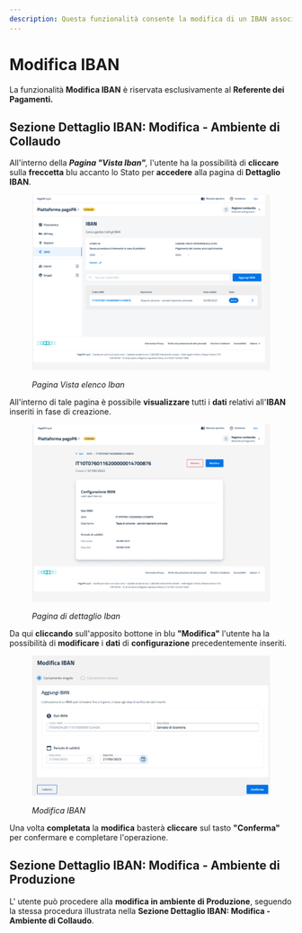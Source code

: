 ```yaml
---
description: Questa funzionalità consente la modifica di un IBAN associato all'EC.
---
```


# Modifica IBAN

La funzionalità **Modifica IBAN** è riservata esclusivamente al **Referente dei Pagamenti.**

## Sezione Dettaglio IBAN: Modifica - Ambiente di Collaudo

All'interno della _**Pagina "Vista Iban"**,_ l'utente ha la possibilità di **cliccare** sulla **freccetta** blu accanto lo Stato per **accedere** alla pagina di **Dettaglio IBAN**.&#x20;

<figure><img src="../../../.gitbook/assets/image (191).png" alt=""><figcaption><p><em>Pagina Vista elenco Iban</em></p></figcaption></figure>

All'interno di tale pagina è possibile **visualizzare** tutti i **dati** relativi all'**IBAN** inseriti in fase di creazione.

<figure><img src="../../../.gitbook/assets/image (192).png" alt=""><figcaption><p><em>Pagina di dettaglio Iban</em></p></figcaption></figure>

Da qui **cliccando** sull'apposito bottone in blu **"Modifica"** l'utente ha la possibilità di **modificare** i **dati** di **configurazione** precedentemente inseriti.

<figure><img src="../../../.gitbook/assets/image (52).png" alt=""><figcaption><p><em>Modifica IBAN</em></p></figcaption></figure>

Una volta **completata** la **modifica** basterà **cliccare** sul tasto **"Conferma"** per confermare e completare l'operazione.

## Sezione Dettaglio IBAN: Modifica - Ambiente di Produzione

L' utente può procedere alla **modifica in ambiente di Produzione**, seguendo la stessa procedura illustrata nella **Sezione Dettaglio IBAN: Modifica - Ambiente di Collaudo**.
